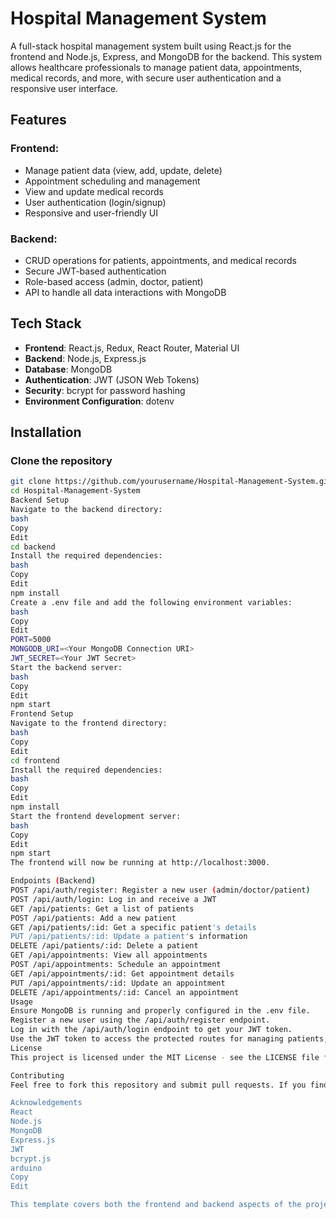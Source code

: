 # Hospital Management System

A full-stack hospital management system built using React.js for the frontend and Node.js, Express, and MongoDB for the backend. This system allows healthcare professionals to manage patient data, appointments, medical records, and more, with secure user authentication and a responsive user interface.

## Features

### Frontend:
- Manage patient data (view, add, update, delete)
- Appointment scheduling and management
- View and update medical records
- User authentication (login/signup)
- Responsive and user-friendly UI

### Backend:
- CRUD operations for patients, appointments, and medical records
- Secure JWT-based authentication
- Role-based access (admin, doctor, patient)
- API to handle all data interactions with MongoDB

## Tech Stack

- **Frontend**: React.js, Redux, React Router, Material UI
- **Backend**: Node.js, Express.js
- **Database**: MongoDB
- **Authentication**: JWT (JSON Web Tokens)
- **Security**: bcrypt for password hashing
- **Environment Configuration**: dotenv

## Installation

### Clone the repository

```bash
git clone https://github.com/yourusername/Hospital-Management-System.git
cd Hospital-Management-System
Backend Setup
Navigate to the backend directory:
bash
Copy
Edit
cd backend
Install the required dependencies:
bash
Copy
Edit
npm install
Create a .env file and add the following environment variables:
bash
Copy
Edit
PORT=5000
MONGODB_URI=<Your MongoDB Connection URI>
JWT_SECRET=<Your JWT Secret>
Start the backend server:
bash
Copy
Edit
npm start
Frontend Setup
Navigate to the frontend directory:
bash
Copy
Edit
cd frontend
Install the required dependencies:
bash
Copy
Edit
npm install
Start the frontend development server:
bash
Copy
Edit
npm start
The frontend will now be running at http://localhost:3000.

Endpoints (Backend)
POST /api/auth/register: Register a new user (admin/doctor/patient)
POST /api/auth/login: Log in and receive a JWT
GET /api/patients: Get a list of patients
POST /api/patients: Add a new patient
GET /api/patients/:id: Get a specific patient's details
PUT /api/patients/:id: Update a patient's information
DELETE /api/patients/:id: Delete a patient
GET /api/appointments: View all appointments
POST /api/appointments: Schedule an appointment
GET /api/appointments/:id: Get appointment details
PUT /api/appointments/:id: Update an appointment
DELETE /api/appointments/:id: Cancel an appointment
Usage
Ensure MongoDB is running and properly configured in the .env file.
Register a new user using the /api/auth/register endpoint.
Log in with the /api/auth/login endpoint to get your JWT token.
Use the JWT token to access the protected routes for managing patients, appointments, and medical records.
License
This project is licensed under the MIT License - see the LICENSE file for details.

Contributing
Feel free to fork this repository and submit pull requests. If you find any issues or have suggestions for improvements, please create an issue, and I'll review it.

Acknowledgements
React
Node.js
MongoDB
Express.js
JWT
bcrypt.js
arduino
Copy
Edit

This template covers both the frontend and backend aspects of the project. You can modify or expand the information based on any additional features or setup requirements.







